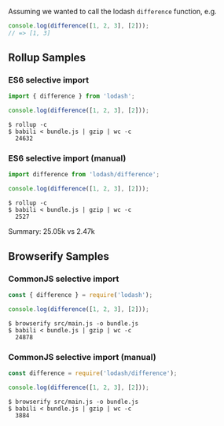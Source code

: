 Assuming we wanted to call the lodash `difference` function, e.g.

```js
console.log(difference([1, 2, 3], [2]));
// => [1, 3]
```

## Rollup Samples

### ES6 selective import

```js
import { difference } from 'lodash';

console.log(difference([1, 2, 3], [2]));
```

```
$ rollup -c
$ babili < bundle.js | gzip | wc -c
  24632
```

### ES6 selective import (manual)

```js
import difference from 'lodash/difference';

console.log(difference([1, 2, 3], [2]));
```

```
$ rollup -c
$ babili < bundle.js | gzip | wc -c
  2527
```

Summary: 25.05k vs 2.47k

## Browserify Samples

### CommonJS selective import

```js
const { difference } = require('lodash');

console.log(difference([1, 2, 3], [2]));
```

```
$ browserify src/main.js -o bundle.js
$ babili < bundle.js | gzip | wc -c
  24878
```

### CommonJS selective import (manual)

```js
const difference = require('lodash/difference');

console.log(difference([1, 2, 3], [2]));
```

```
$ browserify src/main.js -o bundle.js
$ babili < bundle.js | gzip | wc -c
  3884
```
